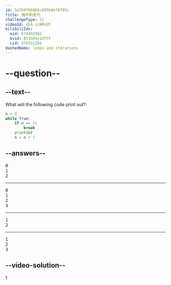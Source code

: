 ```yaml
---
id: 5e7b9f060b6c005b0e76f05c
title: 循环和迭代
challengeType: 11
videoId: dLA-szNRnUY
bilibiliIds:
  aid: 674492981
  bvid: BV1hU4y1H7tF
  cid: 376531204
dashedName: loops-and-iterations
---
```


# --question--

## --text--

What will the following code print out?:

```python
n = 0
while True:
    if n == 3:
        break
    print(n)
    n = n + 1
```

## --answers--

<pre>0
1
2</pre>

---

<pre>0
1
2
3</pre>

---

<pre>1
2</pre>

---

<pre>1
2
3</pre>

## --video-solution--

1

